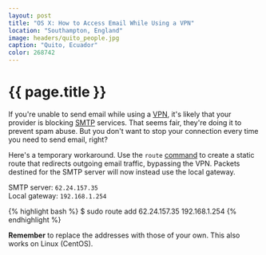```yaml
---
layout: post
title: "OS X: How to Access Email While Using a VPN"
location: "Southampton, England"
image: headers/quito_people.jpg
caption: "Quito, Ecuador"
color: 268742
---
```


{{ page.title }}
================

If you're unable to send email while using a [VPN][], it's likely that your provider is blocking [SMTP][] services. That seems fair, they're doing it to prevent spam abuse. But you don't want to stop your connection every time you need to send email, right?

[VPN]: http://en.wikipedia.org/wiki/Virtual_private_network "You've more likely entered your password incorrectly ;-)"
[SMTP]: http://en.wikipedia.org/wiki/Simple_Mail_Transfer_Protocol

Here's a temporary workaround. Use the `route` [command][] to create a static route that redirects outgoing email traffic, bypassing the VPN. Packets destined for the SMTP server will now instead use the local gateway.

[command]: https://developer.apple.com/library/mac/documentation/Darwin/Reference/Manpages/man8/route.8.html

SMTP server: `62.24.157.35`  
Local gateway: `192.168.1.254`
  
{% highlight bash %}
$ sudo route add 62.24.157.35 192.168.1.254
{% endhighlight %}

**Remember** to replace the addresses with those of your own. This also works on Linux (CentOS).
